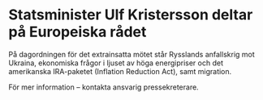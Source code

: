 # Statsminister Ulf Kristersson deltar på Europeiska rådet

På dagordningen för det extrainsatta mötet står Rysslands anfallskrig mot Ukraina, ekonomiska frågor i ljuset av höga energipriser och det amerikanska IRA\-paketet (Inflation Reduction Act), samt migration.

För mer information – kontakta ansvarig pressekreterare.
